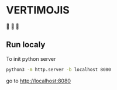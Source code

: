 # VERTIMOJIS

👀
👃
👄

## Run localy

To init python server

```sh
python3 -m http.server -b localhost 8080
```

go to [http://localhost:8080](http://localhost:8080)
